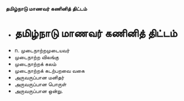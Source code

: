 **தமிழ்நாடு மாணவர் கணினித் திட்டம்**
- # தமிழ்நாடு மாணவர் கணினித் திட்டம்
- n. முடைநாற்றமுடையவர்
- முடைநாற்ற விலங்கு
- முடைநாற்றக் கலம்
- முடைநாற்றக் கடற்பறவை வகை
- அருவருப்பான மனிதர்
- அருவருப்பான பொருள்
- அருவருப்பான ஒன்று.

